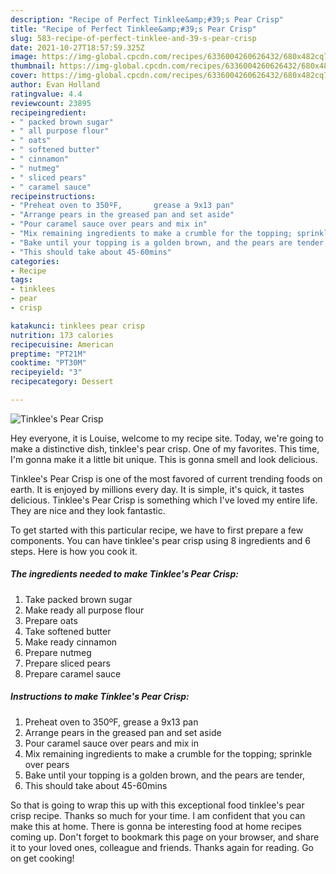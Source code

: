 ```yaml
---
description: "Recipe of Perfect Tinklee&amp;#39;s Pear Crisp"
title: "Recipe of Perfect Tinklee&amp;#39;s Pear Crisp"
slug: 583-recipe-of-perfect-tinklee-and-39-s-pear-crisp
date: 2021-10-27T18:57:59.325Z
image: https://img-global.cpcdn.com/recipes/6336004260626432/680x482cq70/tinklees-pear-crisp-recipe-main-photo.jpg
thumbnail: https://img-global.cpcdn.com/recipes/6336004260626432/680x482cq70/tinklees-pear-crisp-recipe-main-photo.jpg
cover: https://img-global.cpcdn.com/recipes/6336004260626432/680x482cq70/tinklees-pear-crisp-recipe-main-photo.jpg
author: Evan Holland
ratingvalue: 4.4
reviewcount: 23895
recipeingredient:
- " packed brown sugar"
- " all purpose flour"
- " oats"
- " softened butter"
- " cinnamon"
- " nutmeg"
- " sliced pears"
- " caramel sauce"
recipeinstructions:
- "Preheat oven to 350ºF,       grease a 9x13 pan"
- "Arrange pears in the greased pan and set aside"
- "Pour caramel sauce over pears and mix in"
- "Mix remaining ingredients to make a crumble for the topping; sprinkle over pears"
- "Bake until your topping is a golden brown, and the pears are tender,"
- "This should take about 45-60mins"
categories:
- Recipe
tags:
- tinklees
- pear
- crisp

katakunci: tinklees pear crisp 
nutrition: 173 calories
recipecuisine: American
preptime: "PT21M"
cooktime: "PT30M"
recipeyield: "3"
recipecategory: Dessert

---
```



![Tinklee&#39;s Pear Crisp](https://img-global.cpcdn.com/recipes/6336004260626432/680x482cq70/tinklees-pear-crisp-recipe-main-photo.jpg)

Hey everyone, it is Louise, welcome to my recipe site. Today, we're going to make a distinctive dish, tinklee&#39;s pear crisp. One of my favorites. This time, I'm gonna make it a little bit unique. This is gonna smell and look delicious.

Tinklee&#39;s Pear Crisp is one of the most favored of current trending foods on earth. It is enjoyed by millions every day. It is simple, it's quick, it tastes delicious. Tinklee&#39;s Pear Crisp is something which I've loved my entire life. They are nice and they look fantastic.




To get started with this particular recipe, we have to first prepare a few components. You can have tinklee&#39;s pear crisp using 8 ingredients and 6 steps. Here is how you cook it.

<!--inarticleads1-->

##### The ingredients needed to make Tinklee&#39;s Pear Crisp:

1. Take  packed brown sugar
1. Make ready  all purpose flour
1. Prepare  oats
1. Take  softened butter
1. Make ready  cinnamon
1. Prepare  nutmeg
1. Prepare  sliced pears
1. Prepare  caramel sauce




<!--inarticleads2-->

##### Instructions to make Tinklee&#39;s Pear Crisp:

1. Preheat oven to 350ºF,       grease a 9x13 pan
1. Arrange pears in the greased pan and set aside
1. Pour caramel sauce over pears and mix in
1. Mix remaining ingredients to make a crumble for the topping; sprinkle over pears
1. Bake until your topping is a golden brown, and the pears are tender,
1. This should take about 45-60mins




So that is going to wrap this up with this exceptional food tinklee&#39;s pear crisp recipe. Thanks so much for your time. I am confident that you can make this at home. There is gonna be interesting food at home recipes coming up. Don't forget to bookmark this page on your browser, and share it to your loved ones, colleague and friends. Thanks again for reading. Go on get cooking!
